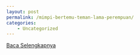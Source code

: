 ```yaml
---
layout: post
permalink: /mimpi-bertemu-teman-lama-perempuan/
categories:
    - Uncategorized
---
```


[Baca Selengkapnya](/04)